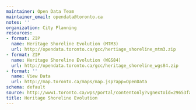 ```yaml
---
maintainer: Open Data Team
maintainer_email: opendata@toronto.ca
notes: ''
organization: City Planning
resources:
- format: ZIP
  name: Heritage Shoreline Evolution (MTM3)
  url: http://opendata.toronto.ca/gcc/hertiage_shoreline_mtm3.zip
- format: ZIP
  name: Heritage Shoreline Evolution (WGS84)
  url: http://opendata.toronto.ca/gcc/heritage_shoreline_wgs84.zip
- format: ''
  name: View Data
  url: http://map.toronto.ca/maps/map.jsp?app=OpenData
schema: default
source: http://www1.toronto.ca/wps/portal/contentonly?vgnextoid=29653fab14970410VgnVCM10000071d60f89RCRD&vgnextchannel=1a66e03bb8d1e310VgnVCM10000071d60f89RCRD
title: Heritage Shoreline Evolution
---
```

